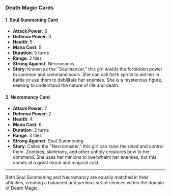 ### Death Magic Cards

#### 1. Soul Summoning Card

- **Attack Power**: 6
- **Defense Power**: 3
- **Health**: 5
- **Mana Cost**: 5
- **Duration**: 3 turns
- **Range**: 2 tiles
- **Strong Against**: Necromancy
- **Story**: Known as the "Soulmancer," this girl wields the forbidden power to summon and command souls. She can call forth spirits to aid her in battle or use them to debilitate her enemies. She is a mysterious figure, seeking to understand the nature of life and death.

#### 2. Necromancy Card

- **Attack Power**: 7
- **Defense Power**: 2
- **Health**: 4
- **Mana Cost**: 6
- **Duration**: 2 turns
- **Range**: 3 tiles
- **Strong Against**: Soul Summoning
- **Story**: Called the "Necromaster," this girl can raise the dead and control them. Zombies, skeletons, and other unholy creatures bow to her command. She uses her minions to overwhelm her enemies, but this comes at a great moral and magical cost. 

---

Both Soul Summoning and Necromancy are equally matched in their affinities, creating a balanced and perilous set of choices within the domain of Death Magic.
